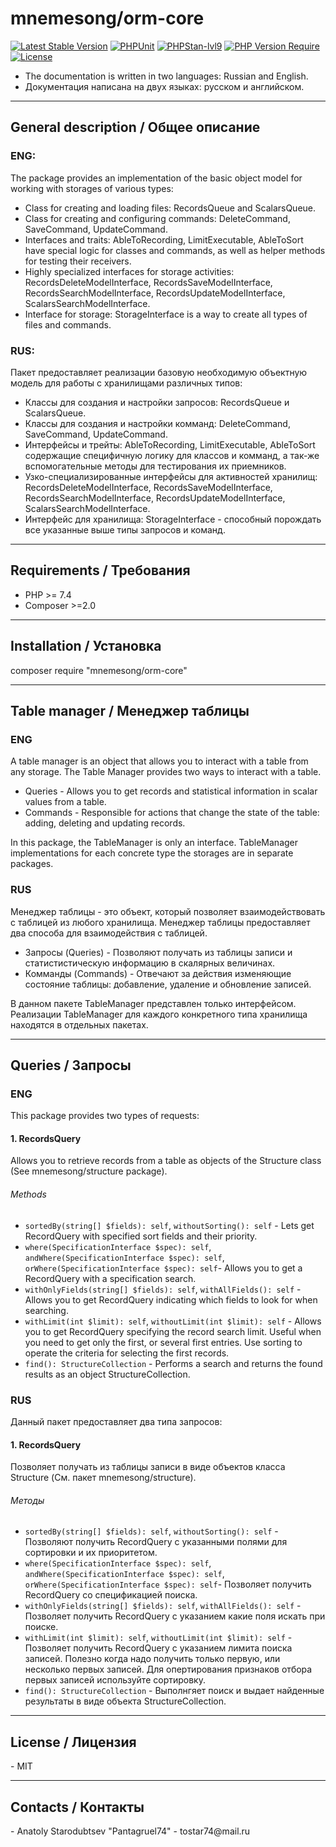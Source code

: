 <h1>mnemesong/orm-core</h1>

[![Latest Stable Version](http://poser.pugx.org/mnemesong/orm-core/v)](https://packagist.org/packages/mnemesong/orm-core)
[![PHPUnit](https://github.com/mnemesong/orm-core/actions/workflows/phpunit.yml/badge.svg)](https://github.com/mnemesong/orm-core/actions/workflows/phpunit.yml)
[![PHPStan-lvl9](https://github.com/mnemesong/orm-core/actions/workflows/phpstan.yml/badge.svg)](https://github.com/mnemesong/orm-core/actions/workflows/phpstan.yml)
[![PHP Version Require](http://poser.pugx.org/mnemesong/orm-core/require/php)](https://packagist.org/packages/mnemesong/orm-core)
[![License](http://poser.pugx.org/mnemesong/orm-core/license)](https://packagist.org/packages/mnemesong/orm-core)

- The documentation is written in two languages: Russian and English.
- Документация написана на двух языках: русском и английском.

<hr>

<h2>General description / Общее описание</h2>
<h3>ENG:</h3>
<p>The package provides an implementation of the basic object model for working with storages of various types:</p>
<ul>
    <li>Class for creating and loading files: RecordsQueue and ScalarsQueue.</li>
    <li>Class for creating and configuring commands: DeleteCommand, SaveCommand, UpdateCommand.</li>
    <li>Interfaces and traits: AbleToRecording, LimitExecutable, AbleToSort have special logic for
        classes and commands, as well as helper methods for testing their receivers.</li>
    <li>Highly specialized interfaces for storage activities: RecordsDeleteModelInterface,
        RecordsSaveModelInterface, RecordsSearchModelInterface, RecordsUpdateModelInterface, ScalarsSearchModelInterface.</li>
    <li>Interface for storage: StorageInterface is a way to create all types of files and commands.</li>
</ul>

<h3>RUS:</h3>
<p>Пакет предоставляет реализации базовую необходимую объектную модель для работы с хранилищами различных типов:</p>
<ul>
    <li>Классы для создания и настройки запросов: RecordsQueue и ScalarsQueue.</li>
    <li>Классы для создания и настройки комманд: DeleteCommand, SaveCommand, UpdateCommand.</li>
    <li>Интерфейсы и трейты: AbleToRecording, LimitExecutable, AbleToSort содержащие специфичную логику для
        классов и комманд, а так-же вспомогательные методы для тестирования их приемников.</li>
    <li>Узко-специализированные интерфейсы для активностей хранилищ: RecordsDeleteModelInterface,
        RecordsSaveModelInterface, RecordsSearchModelInterface, RecordsUpdateModelInterface, ScalarsSearchModelInterface.</li>
    <li>Интерфейс для хранилища: StorageInterface - способный порождать все указанные выше типы запросов и команд.</li>
</ul>
<hr>

<h2>Requirements / Требования</h2>
<ul>
    <li>PHP >= 7.4</li>
    <li>Composer >=2.0</li>
</ul>
<hr>

<h2>Installation / Установка</h2>
<p>composer require "mnemesong/orm-core"</p>
<hr>

<h2>Table manager / Менеджер таблицы</h2>
<h3>ENG</h3>
<p>A table manager is an object that allows you to interact with a table from any storage.
The Table Manager provides two ways to interact with a table.</p>
<ul>
    <li>Queries - Allows you to get records and statistical information in scalar values from a table.</li>
    <li>Commands - Responsible for actions that change the state of the table: adding, deleting and updating records.</li>
</ul>
<p>In this package, the TableManager is only an interface. TableManager implementations for each concrete type
the storages are in separate packages.</p>

<h3>RUS</h3>
<p>Менеджер таблицы - это объект, который позволяет взаимодействовать с таблицей из любого хранилища.
Менеджер таблицы предоставляет два способа для взаимодействия с таблицей.</p>
<ul>
    <li>Запросы (Queries) - Позволяют получать из таблицы записи и статистистическую информацию в скалярных величинах.</li>
    <li>Комманды (Commands) - Отвечают за действия изменяющие состояние таблицы: добавление, удаление и обновление записей.</li>
</ul>
<p>В данном пакете TableManager представлен только интерфейсом. Реализации TableManager для каждого конкретного типа
хранилища находятся в отдельных пакетах.</p>
<hr>

<h2>Queries / Запросы</h2>
<h3>ENG</h3>
<p>This package provides two types of requests:</p>
<h4>1. RecordsQuery</h4>
<p>Allows you to retrieve records from a table as objects of the Structure class (See mnemesong/structure package).</p>
<h6>Methods</h6>
<ul>
    <li><code>sortedBy(string[] $fields): self</code>, <code>withoutSorting(): self</code> - Lets get
        RecordQuery with specified sort fields and their priority.</li>
    <li><code>where(SpecificationInterface $spec): self</code>, <code>andWhere(SpecificationInterface $spec): self</code>,
        <code>orWhere(SpecificationInterface $spec): self</code>- Allows you to get a RecordQuery with a specification
        search.</li>
    <li><code>withOnlyFields(string[] $fields): self</code>, <code>withAllFields(): self</code> - Allows you to get
        RecordQuery indicating which fields to look for when searching.</li>
    <li><code>withLimit(int $limit): self</code>, <code>withoutLimit(int $limit): self</code> - Allows you to get
        RecordQuery specifying the record search limit. Useful when you need to get only the first, or several
        first entries. Use sorting to operate the criteria for selecting the first records.</li>
    <li><code>find(): StructureCollection</code> - Performs a search and returns the found results as an object
        StructureCollection.</li>
</ul>

<h3>RUS</h3>
<p>Данный пакет предоставляет два типа запросов:</p>
<h4>1. RecordsQuery</h4>
<p>Позволяет получать из таблицы записи в виде объектов класса Structure (См. пакет mnemesong/structure).</p>
<h6>Методы</h6>
<ul>
    <li><code>sortedBy(string[] $fields): self</code>, <code>withoutSorting(): self</code> - Позволяют получить 
        RecordQuery с указанными полями для сортировки и их приоритетом.</li>
    <li><code>where(SpecificationInterface $spec): self</code>, <code>andWhere(SpecificationInterface $spec): self</code>,
        <code>orWhere(SpecificationInterface $spec): self</code>- Позволяет получить RecordQuery со спецификацией
        поиска.</li>
    <li><code>withOnlyFields(string[] $fields): self</code>, <code>withAllFields(): self</code> - Позволяет получить 
        RecordQuery с указанием какие поля искать при поиске.</li>
    <li><code>withLimit(int $limit): self</code>, <code>withoutLimit(int $limit): self</code> - Позволяет получить
        RecordQuery с указанием лимита поиска записей. Полезно когда надо получить только первую, или несколько
        первых записей. Для опертирования признаков отбора первых записей используйте сортировку.</li>
    <li><code>find(): StructureCollection</code> - Выполнгяет поиск и выдает найденные результаты в виде объекта
        StructureCollection.</li>
</ul>
<hr>

<h2>License / Лицензия</h2>
- MIT
<hr>

<h2>Contacts / Контакты</h2>
- Anatoly Starodubtsev "Pantagruel74"
- tostar74@mail.ru